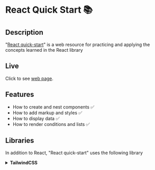 # React Quick Start 📚

## Description

"[React quick-start](https://react.dev/learn)" is a web resource for practicing and applying the concepts learned in the React library

## Live

Click to see [web page](https://react-quick-start.vercel.app/).

## Features

- How to create and nest components ✅
- How to add markup and styles ✅
- How to display data ✅
- How to render conditions and lists ✅

## Libraries

In addition to React, "React quick-start" uses the following library

<details>
  <summary><strong>TailwindCSS</strong></summary>
  &emsp;Add classes to the project.
</details>
